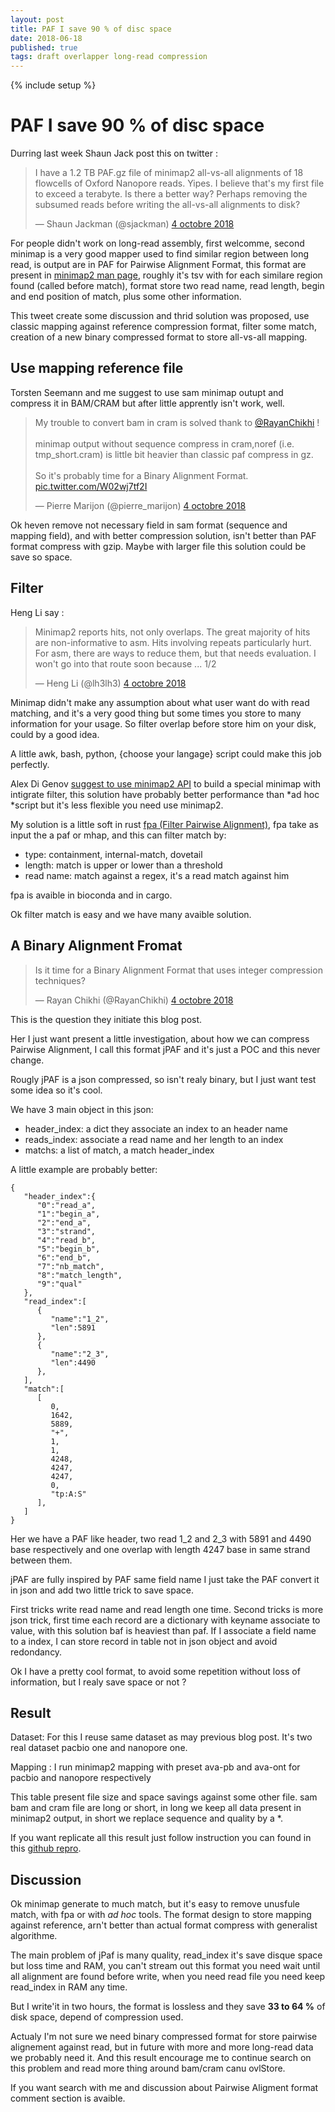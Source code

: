 ```yaml
---
layout: post
title: PAF I save 90 % of disc space
date: 2018-06-18
published: true
tags: draft overlapper long-read compression
---
```


{% include setup %}

# PAF I save 90 % of disc space

Durring last week Shaun Jack post this on twitter :

<blockquote class="twitter-tweet" data-lang="fr">
<p lang="en" dir="ltr">
I have a 1.2 TB PAF.gz file of minimap2 all-vs-all alignments of 18 flowcells of Oxford Nanopore reads. Yipes. I believe that&#39;s my first file to exceed a terabyte. Is there a better way? Perhaps removing the subsumed reads before writing the all-vs-all alignments to disk?</p>&mdash; Shaun Jackman (@sjackman) <a href="https://twitter.com/sjackman/status/1047729989318139904?ref_src=twsrc%5Etfw">4 octobre 2018</a>
</blockquote>
<script async src="https://platform.twitter.com/widgets.js" charset="utf-8"></script>

For people didn't work on long-read assembly, first welcomme, second minimap is a very good mapper used to find similar region between long read, is output are in PAF for Pairwise Alignment Format, this format are present in [minimap2 man page](https://lh3.github.io/minimap2/minimap2.html#10), roughly it's tsv with for each similare region found (called before match), format store two read name, read length, begin and end position of match, plus some other information.  

This tweet create some discussion and thrid solution was proposed, use classic mapping against reference compression format, filter some match, creation of a new binary compressed format to store all-vs-all mapping.

## Use mapping reference file

Torsten Seemann and me suggest to use sam minimap outupt and compress it in BAM/CRAM but after little apprently isn't work, well.

<blockquote class="twitter-tweet" data-lang="fr">
<p lang="en" dir="ltr">My trouble to convert bam in cram is solved thank to <a href="https://twitter.com/RayanChikhi?ref_src=twsrc%5Etfw">@RayanChikhi</a> !<br><br>minimap output without sequence compress in cram,noref (i.e. tmp_short.cram) is little bit heavier than classic paf compress in gz.<br><br>So it&#39;s probably time for a Binary Alignment Format. <a href="https://t.co/W02wj7tf2I">pic.twitter.com/W02wj7tf2I</a></p>&mdash; Pierre Marijon (@pierre_marijon) <a href="https://twitter.com/pierre_marijon/status/1047798695822024704?ref_src=twsrc%5Etfw">4 octobre 2018</a>
</blockquote>
<script async src="https://platform.twitter.com/widgets.js" charset="utf-8"></script>

Ok heven remove not necessary field in sam format (sequence and mapping field), and with better compression solution, isn't better than PAF format compress with gzip. Maybe with larger file this solution could be save so space.

## Filter

Heng Li say :

<blockquote class="twitter-tweet" data-lang="fr">
<p lang="en" dir="ltr">Minimap2 reports hits, not only overlaps. The great majority of hits are non-informative to asm. Hits involving repeats particularly hurt. For asm, there are ways to reduce them, but that needs evaluation. I won&#39;t go into that route soon because ... 1/2</p>&mdash; Heng Li (@lh3lh3) <a href="https://twitter.com/lh3lh3/status/1047823011527753728?ref_src=twsrc%5Etfw">4 octobre 2018</a>
</blockquote>
<script async src="https://platform.twitter.com/widgets.js" charset="utf-8"></script>

Minimap didn't make any assumption about what user want do with read matching, and it's a very good thing but some times you store to many information for your usage. So filter overlap before store him on your disk, could by a good idea.

A little awk, bash, python, {choose your langage} script could make this job perfectly.

Alex Di Genov [suggest to use minimap2 API](https://twitter.com/digenoma/status/1047852263111385088) to build a special minimap with intigrate filter, this solution have probably better performance than *ad hoc *script but it's less flexible you need use minimap2.

My solution is a little soft in rust [fpa (Filter Pairwise Alignment)](https://github.com/natir/fpa), fpa take as input the a paf or mhap, and this can filter match by:
- type: containment, internal-match, dovetail
- length: match is upper or lower than a threshold
- read name: match against a regex, it's a read match against him

fpa is avaible in bioconda and in cargo.

Ok filter match is easy and we have many avaible solution. 

## A Binary Alignment Fromat

<blockquote class="twitter-tweet" data-lang="fr">
<p lang="en" dir="ltr">Is it time for a Binary Alignment Format that uses integer compression techniques?</p>&mdash; Rayan Chikhi (@RayanChikhi) <a href="https://twitter.com/RayanChikhi/status/1047773219086897153?ref_src=twsrc%5Etfw">4 octobre 2018</a>
</blockquote>
<script async src="https://platform.twitter.com/widgets.js" charset="utf-8"></script>

This is the question they initiate this blog post.

Her I just want present a little investigation, about how we can compress Pairwise Alignment, I call this format jPAF and it's just a POC and this never change.

Rougly jPAF is a json compressed, so isn't realy binary, but I just want test some idea so it's cool.

We have 3 main object in this json:
- header\_index: a dict they associate an index to an header name
- reads\_index: associate a read name and her length to an index
- matchs: a list of match, a match header\_index

A little example are probably better:

```
{
   "header_index":{
      "0":"read_a",
      "1":"begin_a",
      "2":"end_a",
      "3":"strand",
      "4":"read_b",
      "5":"begin_b",
      "6":"end_b",
      "7":"nb_match",
      "8":"match_length",
      "9":"qual"
   },
   "read_index":[
      {
         "name":"1_2",
         "len":5891
      },
      {
         "name":"2_3",
         "len":4490
      },
   ],
   "match":[
      [
         0,
         1642,
         5889,
         "+",
         1,
         1,
         4248,
         4247,
         4247,
         0,
         "tp:A:S"
      ],
   ]
}
```

Her we have a PAF like header, two read 1_2 and 2_3 with 5891 and 4490 base respectively and one overlap with length 4247 base in same strand between them.

jPAF are fully inspired by PAF same field name I just take the PAF convert it in json and add two little trick to save space.

First tricks write read name and read length one time.
Second tricks is more json trick, first time each record are a dictionary with keyname associate to value, with this solution baf is heaviest than paf. If I associate a field name to a index, I can store record in table not in json object and avoid redondancy.

Ok I have a pretty cool format, to avoid some repetition without loss of information, but I realy save space or not ?

## Result

Dataset: For this I reuse same dataset as may previous blog post. It's two real dataset pacbio one and nanopore one.

Mapping : I run minimap2 mapping with preset ava-pb and ava-ont for pacbio and nanopore respectively

This table present file size and space savings against some other file. sam bam and cram file are long or short, in long we keep all data present in minimap2 output, in short we replace sequence and quality by a \*.

If you want replicate all this result just follow instruction you can found in this [github repro](https://github.com/natir/jPAF).

## Discussion

Ok minimap generate to much match, but it's easy to remove unusfule match, with fpa or with *ad hoc* tools. The format design to store mapping against reference, arn't better than actual format compress with generalist algorithme.

The main problem of jPaf is many quality, read\_index it's save disque space but loss time and RAM, you can't stream out this format you need wait until all alignment are found before write, when you need read file you need keep read\_index in RAM any time. 

But I write'it in two hours, the format is lossless and they save **33 to 64 %** of disk space, depend of compression used. 

Actualy I'm not sure we need binary compressed format for store pairwise alignement against read, but in future with more and more long-read data we probably need it. And this result encourage me to continue search on this problem and read more thing around bam/cram canu ovlStore.

If you want search with me and discussion about Pairwise Aligment format comment section is avaible.

